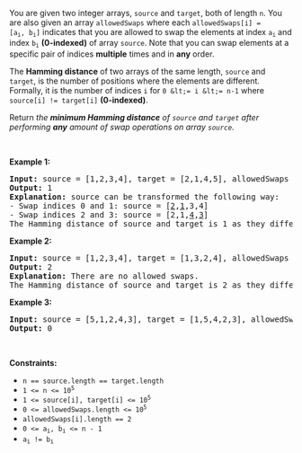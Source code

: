 You are given two integer arrays, `` source `` and `` target ``, both of length `` n ``. You are also given an array `` allowedSwaps `` where each <code>allowedSwaps[i] = [a<sub>i</sub>, b<sub>i</sub>]</code> indicates that you are allowed to swap the elements at index <code>a<sub>i</sub></code> and index <code>b<sub>i</sub></code> __(0-indexed)__ of array `` source ``. Note that you can swap elements at a specific pair of indices __multiple__ times and in __any__ order.

The __Hamming distance__ of two arrays of the same length, `` source `` and `` target ``, is the number of positions where the elements are different. Formally, it is the number of indices `` i `` for `` 0 &lt;= i &lt;= n-1 `` where `` source[i] != target[i] `` __(0-indexed)__.

Return _the __minimum Hamming distance__ of _`` source ``_ and _`` target ``_ after performing __any__ amount of swap operations on array _`` source ``_._

&nbsp;

__Example 1:__

<pre>
<strong>Input:</strong> source = [1,2,3,4], target = [2,1,4,5], allowedSwaps = [[0,1],[2,3]]
<strong>Output:</strong> 1
<strong>Explanation:</strong> source can be transformed the following way:
- Swap indices 0 and 1: source = [<u>2</u>,<u>1</u>,3,4]
- Swap indices 2 and 3: source = [2,1,<u>4</u>,<u>3</u>]
The Hamming distance of source and target is 1 as they differ in 1 position: index 3.
</pre>

__Example 2:__

<pre>
<strong>Input:</strong> source = [1,2,3,4], target = [1,3,2,4], allowedSwaps = []
<strong>Output:</strong> 2
<strong>Explanation:</strong> There are no allowed swaps.
The Hamming distance of source and target is 2 as they differ in 2 positions: index 1 and index 2.
</pre>

__Example 3:__

<pre>
<strong>Input:</strong> source = [5,1,2,4,3], target = [1,5,4,2,3], allowedSwaps = [[0,4],[4,2],[1,3],[1,4]]
<strong>Output:</strong> 0
</pre>

&nbsp;

__Constraints:__

*   `` n == source.length == target.length ``
*   <code>1 &lt;= n &lt;= 10<sup>5</sup></code>
*   <code>1 &lt;= source[i], target[i] &lt;= 10<sup>5</sup></code>
*   <code>0 &lt;= allowedSwaps.length &lt;= 10<sup>5</sup></code>
*   `` allowedSwaps[i].length == 2 ``
*   <code>0 &lt;= a<sub>i</sub>, b<sub>i</sub> &lt;= n - 1</code>
*   <code>a<sub>i</sub> != b<sub>i</sub></code>